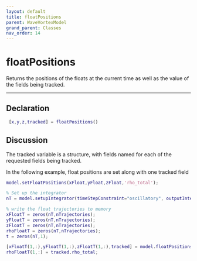 ```yaml
---
layout: default
title: floatPositions
parent: WaveVortexModel
grand_parent: Classes
nav_order: 14
---
```


#  floatPositions

Returns the positions of the floats at the current time as well as the value of the fields being tracked.


---

## Declaration
```matlab
 [x,y,z,tracked] = floatPositions()
```
## Discussion

     
  The tracked variable is a structure, with fields named for
  each of the requested fields being tracked.
 
  In the following example, float positions are set along with
  one tracked field 
  ```matlab
  model.setFloatPositions(xFloat,yFloat,zFloat,'rho_total');
 
  % Set up the integrator
  nT = model.setupIntegrator(timeStepConstraint="oscillatory", outputInterval=period/10,finalTime=3*period);
 
  % write the float trajectories to memory
  xFloatT = zeros(nT,nTrajectories);
  yFloatT = zeros(nT,nTrajectories);
  zFloatT = zeros(nT,nTrajectories);
  rhoFloatT = zeros(nT,nTrajectories);
  t = zeros(nT,1);
 
  [xFloatT(1,:),yFloatT(1,:),zFloatT(1,:),tracked] = model.floatPositions;
  rhoFloatT(1,:) = tracked.rho_total;
  ```
